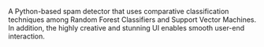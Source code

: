 A Python-based spam detector that uses comparative classification techniques among Random Forest Classifiers and Support Vector Machines. In addition, the highly creative and stunning UI enables smooth user-end interaction.
